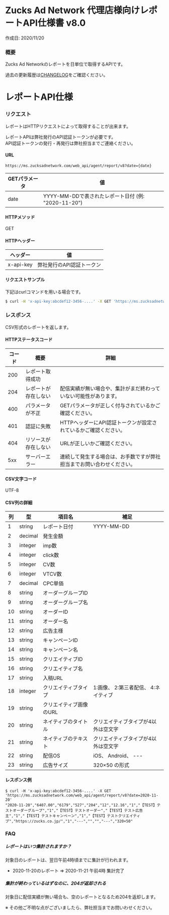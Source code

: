 # Zucks Ad Network 代理店様向けレポートAPI仕様書 v8.0

作成日: 2020/11/20

### 概要

Zucks Ad Networkのレポートを日単位で取得するAPIです。  

過去の更新履歴は[CHANGELOG](./CHANGELOG.md)をご確認ください。


# レポートAPI仕様

### リクエスト

レポートはHTTPリクエストによって取得することが出来ます。

レポートAPIは弊社発行のAPI認証トークンが必要です。  
API認証トークンの発行・再発行は弊社担当までご連絡ください。

#### URL

```
https://ms.zucksadnetwork.com/web_api/agent/report/v8?date={date}
```

| GETパラメータ | 値 | 
| --- | --- |
| date | YYYY-MM-DDで表されたレポート日付 (例: "2020-11-20") |

#### HTTPメソッド

GET

#### HTTPヘッダー

| ヘッダー | 値 | 
| --- | --- |
| x-api-key | 弊社発行のAPI認証トークン |

#### リクエストサンプル

下記はcurlコマンドを用いる場合です。

``` sh
$ curl -H 'x-api-key:abcdef12-3456-....' -X GET 'https://ms.zucksadnetwork.com/web_api/agent/report/v8?date=2020-11-20'
```

### レスポンス

CSV形式のレポートを返します。  

#### HTTPステータスコード

| コード | 概要 | 詳細 |
| --- | ---- | ----- |
| 200 | レポート取得成功 | |
| 204 | レポートが存在しない | 配信実績が無い場合や、集計がまだ終わっていない可能性があります。 |
| 400 | パラメータが不正 | GETパラメータが正しく付与されているかご確認ください。 |
| 401 | 認証に失敗 | HTTPヘッダーにAPI認証トークンが設定されているかご確認ください。 |
| 404 | リソースが存在しない | URLが正しいかご確認ください。 |
| 5xx | サーバーエラー | 連続して発生する場合は、お手数ですが弊社担当までお問い合わせください。 |

#### CSV文字コード

UTF-8

#### CSV列の詳細

| 列 | 型 | 項目名 | 補足 |
| --- | --- | --- | --- |
| 1 | string | レポート日付 | YYYY-MM-DD |
| 2 | decimal | 発生金額 | |
| 3 | integer | imp数 | |
| 4 | integer | click数 | |
| 5 | integer | CV数 | |
| 6 | integer | VTCV数 | |
| 7 | decimal | CPC単価 | |
| 8 | string | オーダーグループID | |
| 9 | string | オーダーグループ名 | |
| 10 | string | オーダーID | |
| 11 | string | オーダー名 | |
| 12 | string | 広告主様 | |
| 13 | string | キャンペーンID | |
| 14 | string | キャンペーン名 | |
| 15 | string | クリエイティブID | |
| 16 | string | クリエイティブ名 | |
| 17 | string | 入稿URL | |
| 18 | integer | クリエイティブタイプ | 1:画像、 2:第三者配信、 4:ネイティブ |
| 19 | string | クリエイティブ画像のURL | |
| 20 | string | ネイティブのタイトル | クリエイティブタイプが4以外は空文字 |
| 21 | string | ネイティブのテキスト | クリエイティブタイプが4以外は空文字 |
| 22 | string | 配信OS | iOS、 Android、 --- |
| 23 | string | 広告サイズ | 320×50 の形式 |

#### レスポンス例

```
$ curl -H 'x-api-key:abcdef12-3456-....' -X GET 'https://ms.zucksadnetwork.com/web_api/agent/report/v8?date=2020-11-20'
"2020-11-20","6407.00","6179","527","204","12","12.16","1","【TEST】テストオーダーグループ","1","【TEST】テストオーダー","【TEST】テスト広告主","1","【TEST】テストキャンペーン","1","【TEST】テストクリエイティブ","https://zucks.co.jp/","1","---","","","---","320×50"
```

### FAQ

##### レポートはいつ集計されますか？

対象日のレポートは、翌日午前4時頃までに集計が行われます。

* 2020-11-20のレポート => 2020-11-21 午前4時 集計完了

##### 集計が終わっているはずなのに、204が返却される

対象日に配信実績が無い場合も、空のレポートとなるため204を返却します。

※ その他ご不明な点がございましたら、弊社担当までお問いわせください。
